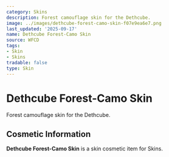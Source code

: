 ```yaml
---
category: Skins
description: Forest camouflage skin for the Dethcube.
image: ../images/dethcube-forest-camo-skin-f07e9ea6e7.png
last_updated: '2025-09-17'
name: Dethcube Forest-Camo Skin
source: WFCD
tags:
- Skin
- Skins
tradable: false
type: Skin
---
```


# Dethcube Forest-Camo Skin

Forest camouflage skin for the Dethcube.

## Cosmetic Information

**Dethcube Forest-Camo Skin** is a skin cosmetic item for Skins.

